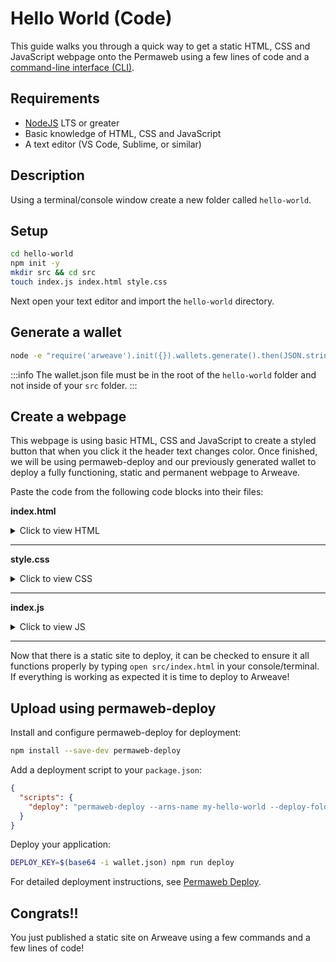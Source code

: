 # Hello World (Code)

This guide walks you through a quick way to get a static HTML, CSS and JavaScript webpage onto the Permaweb using a few lines of code and a [command-line interface (CLI)](./hw-cli.md).

## Requirements

- [NodeJS](https://nodejs.org) LTS or greater
- Basic knowledge of HTML, CSS and JavaScript
- A text editor (VS Code, Sublime, or similar)

## Description

Using a terminal/console window create a new folder called `hello-world`.

## Setup

```sh
cd hello-world
npm init -y
mkdir src && cd src
touch index.js index.html style.css
```

Next open your text editor and import the `hello-world` directory.

## Generate a wallet

```sh
node -e "require('arweave').init({}).wallets.generate().then(JSON.stringify).then(console.log.bind(console))" > wallet.json
```

:::info
The wallet.json file must be in the root of the `hello-world` folder and not inside of your `src` folder.
:::

## Create a webpage

This webpage is using basic HTML, CSS and JavaScript to create a styled button that when you click it the header text changes color. Once finished, we will be using permaweb-deploy and our previously generated wallet to deploy a fully functioning, static and permanent webpage to Arweave.

Paste the code from the following code blocks into their files:

**index.html**

<details>
<summary>Click to view HTML</summary>

```html
<!DOCTYPE html>
<html lang="en">
  <head>
    <meta charset="UTF-8" />
    <meta http-equiv="X-UA-Compatible" content="IE=edge" />
    <meta name="viewport" content="width=device-width, initial-scale=1.0" />
    <link rel="stylesheet" type="text/css" href="style.css" />
    <script src="index.js"></script>
    <title>Cookbook Hello World!</title>
  </head>

  <body>
    <button onclick="changeColor()" class="button">Click Me!</button>
    <h1 id="main">Hello World!</h1>
  </body>
</html>
```

</details>
<hr />

**style.css**

<details>
<summary>Click to view CSS</summary>

```css
.button {
  padding: "10px";
  background-color: #4caf50;
}
```

</details>
<hr />

**index.js**

<details>
<summary>Click to view JS</summary>

```javascript
function changeColor() {
  const header = document.getElementById("main");
  header.style.color === ""
    ? (header.style.color = "red")
    : (header.style.color = "");
}
```

</details>

<hr />

Now that there is a static site to deploy, it can be checked to ensure it all functions properly by typing `open src/index.html` in your console/terminal. If everything is working as expected it is time to deploy to Arweave!

## Upload using permaweb-deploy

Install and configure permaweb-deploy for deployment:

```bash
npm install --save-dev permaweb-deploy
```

Add a deployment script to your `package.json`:

```json
{
  "scripts": {
    "deploy": "permaweb-deploy --arns-name my-hello-world --deploy-folder src"
  }
}
```

Deploy your application:

```bash
DEPLOY_KEY=$(base64 -i wallet.json) npm run deploy
```

For detailed deployment instructions, see [Permaweb Deploy](/tooling/deployment/permaweb-deploy).

## Congrats!!

You just published a static site on Arweave using a few commands and a few lines of code!

